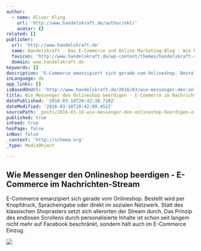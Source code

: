 ```yaml
---
author:
  - name: Oliver Kling
    url: 'http://www.handelskraft.de/author/okl/'
    avatar: {}
related: []
publisher:
  url: 'http://www.handelskraft.de'
  name: Handelskraft - Das E-Commerce und Online Marketing-Blog - Wie Messenger den Onlineshop beerdigen - E-Commerce im Nachrichten-Stream
  favicon: 'http://www.handelskraft.de/wp-content/themes/handelskraft-redesign/images/favicon.ico'
  domain: www.handelskraft.de
keywords: []
description: 'E-Commerce emanzipiert sich gerade vom Onlineshop. Bestellt wird per Knopfdruck, Spracheingabe oder direkt im sozialen Netzwerk. Statt des klassischen Shoprasters setzt sich allerorten der Stream durch. Das Prinzip des endlosen Scrollens durch personalisierte Inhalte ist schon seit langem nicht mehr auf Facebook beschränkt, sondern hält auch im E-Commerce Einzug.'
inLanguage: de
app_links: []
isBasedOnUrl: 'http://www.handelskraft.de/2016/03/wie-messenger-den-onlineshop-beerdigen-e-commerce-im-nachrichten-stream/'
title: Wie Messenger den Onlineshop beerdigen - E-Commerce im Nachrichten-Stream
datePublished: '2016-03-18T20:42:38.728Z'
dateModified: '2016-03-18T20:42:09.452Z'
sourcePath: _posts/2016-03-18-wie-messenger-den-onlineshop-beerdigen-e-commerce-im-nachr.md
published: true
inFeed: true
hasPage: false
inNav: false
_context: 'http://schema.org'
_type: MediaObject

---
```

<article style=""><h1>Wie Messenger den Onlineshop beerdigen - E-Commerce im Nachrichten-Stream</h1><p>E-Commerce emanzipiert sich gerade vom Onlineshop. Bestellt wird per Knopfdruck, Spracheingabe oder direkt im sozialen Netzwerk. Statt des klassischen Shoprasters setzt sich allerorten der Stream durch. Das Prinzip des endlosen Scrollens durch personalisierte Inhalte ist schon seit langem nicht mehr auf Facebook beschränkt, sondern hält auch im E-Commerce Einzug.</p><img src="http://www.handelskraft.de/wp-content/uploads/2016/03/messenger-beerdigen-onlineshops-titel.jpg" /></article>